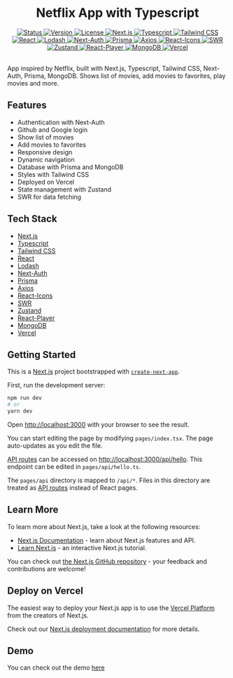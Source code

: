<div align='center'>
  <h1>Netflix App with Typescript</h1>
</div>

<div align='center'>
  <a href='/README.md'>
    <img
      src='https://img.shields.io/badge/Status-Complete-success.svg'
      alt='Status'
    />
  </a>
  <a href='/package.json'>
    <img 
      src='https://img.shields.io/badge/Version-1.0.0-blue.svg'
      alt='Version'
    />
  </a>
  <a href='/LICENSE'>
    <img
      src='https://img.shields.io/badge/License-MIT-green.svg'
      alt='License'
    />
  </a>
  <a href='http://nextjs.org'>
    <img
      src='https://img.shields.io/badge/Next.js-11.0.1-blue.svg?style=flat&logo=next.js'
      alt='Next.js'
    />
  </a>
  <a href='https://www.typescriptlang.org/'>
    <img
      src='https://img.shields.io/badge/Typescript-4.3.5-blue.svg?style=flat&logo=typescript'
      alt='Typescript'
    />
  </a>
  <a href='https://tailwindcss.com/'>
    <img
      src='https://img.shields.io/badge/Tailwind%20CSS-2.2.4-blue.svg?style=flat&logo=tailwindcss'
      alt='Tailwind CSS'
    />
  </a>
  <a href='https://reactjs.org/'>
    <img
      src='https://img.shields.io/badge/React-17.0.2-blue.svg?style=flat&logo=react'
      alt='React'
    />
  </a>
  <a href='https://lodash.com/'>
    <img
      src='https://img.shields.io/badge/Lodash-4.17.21-blue.svg?style=flat&logo=lodash'
      alt='Lodash'
    />
  </a>
  <a href='https://next-auth.js.org/'>
    <img
      src='https://img.shields.io/badge/Next--Auth-4.0.0-blue.svg?style=flat&logo=next.js'
      alt='Next-Auth'
    />
  </a>
  <a href='https://www.prisma.io/'>
    <img
      src='https://img.shields.io/badge/Prisma-2.30.1-blue.svg?style=flat&logo=prisma'
      alt='Prisma'
    />
  </a>
  <a href='https://axios-http.com/'>
    <img
      src='https://img.shields.io/badge/Axios-0.21.1-blue.svg?style=flat&logo=axios'
      alt='Axios'
    />
  </a>
  <a href='https://react-icons.github.io/react-icons/'>
    <img
      src='https://img.shields.io/badge/React--Icons-4.2.0-blue.svg?style=flat&logo=react'
      alt='React-Icons'
    />
  </a>
  <a href='https://swr.vercel.app/'>
    <img
      src='https://img.shields.io/badge/SWR-1.0.0-blue.svg?style=flat&logo=next.js'
      alt='SWR'
    />
  </a>
  <a href='https://zustand.surge.sh/'>
    <img
      src='https://img.shields.io/badge/Zustand-3.5.8-blue.svg?style=flat&logo=npm'
      alt='Zustand'
    />
  </a>
  <a href='https://www.npmjs.com/package/react-player'>
    <img
      src='https://img.shields.io/badge/React--Player-2.9.0-blue.svg?style=flat&logo=npm'
      alt='React-Player'
    />
  </a>
  <a href='https://www.mongodb.com/'>
    <img
      src='https://img.shields.io/badge/MongoDB-4.4.6-blue.svg?style=flat&logo=mongodb'
      alt='MongoDB'
    />
  </a>
  <a href='https://vercel.com/'>
    <img
      src='https://img.shields.io/badge/Vercel-Deployed-success.svg?style=flat&logo=vercel'
      alt='Vercel'
    />
  </a>
</div>
<br />

App inspired by Netflix, built with Next.js, Typescript, Tailwind CSS, Next-Auth, Prisma, MongoDB. Shows list of movies, add movies to favorites, play movies and more.

## Features
- Authentication with Next-Auth
- Github and Google login
- Show list of movies
- Add movies to favorites
- Responsive design
- Dynamic navigation
- Database with Prisma and MongoDB
- Styles with Tailwind CSS
- Deployed on Vercel
- State management with Zustand
- SWR for data fetching

## Tech Stack
- [Next.js](https://nextjs.org/)
- [Typescript](https://www.typescriptlang.org/)
- [Tailwind CSS](https://tailwindcss.com/)
- [React](https://reactjs.org/)
- [Lodash](https://lodash.com/)
- [Next-Auth](https://next-auth.js.org/)
- [Prisma](https://www.prisma.io/)
- [Axios](https://axios-http.com/)
- [React-Icons](https://react-icons.github.io/react-icons/)
- [SWR](https://swr.vercel.app/)
- [Zustand](https://zustand.surge.sh/)
- [React-Player](https://www.npmjs.com/package/react-player)
- [MongoDB](https://www.mongodb.com/)
- [Vercel](https://vercel.com/)

## Getting Started
This is a [Next.js](https://nextjs.org/) project bootstrapped with [`create-next-app`](https://github.com/vercel/next.js/tree/canary/packages/create-next-app).

First, run the development server:

```bash
npm run dev
# or
yarn dev
```

Open [http://localhost:3000](http://localhost:3000) with your browser to see the result.

You can start editing the page by modifying `pages/index.tsx`. The page auto-updates as you edit the file.

[API routes](https://nextjs.org/docs/api-routes/introduction) can be accessed on [http://localhost:3000/api/hello](http://localhost:3000/api/hello). This endpoint can be edited in `pages/api/hello.ts`.

The `pages/api` directory is mapped to `/api/*`. Files in this directory are treated as [API routes](https://nextjs.org/docs/api-routes/introduction) instead of React pages.

## Learn More

To learn more about Next.js, take a look at the following resources:

- [Next.js Documentation](https://nextjs.org/docs) - learn about Next.js features and API.
- [Learn Next.js](https://nextjs.org/learn) - an interactive Next.js tutorial.

You can check out [the Next.js GitHub repository](https://github.com/vercel/next.js/) - your feedback and contributions are welcome!

## Deploy on Vercel

The easiest way to deploy your Next.js app is to use the [Vercel Platform](https://vercel.com/new?utm_medium=default-template&filter=next.js&utm_source=create-next-app&utm_campaign=create-next-app-readme) from the creators of Next.js.

Check out our [Next.js deployment documentation](https://nextjs.org/docs/deployment) for more details.

## Demo
You can check out the demo [here](https://movies-app-silk.vercel.app/)
